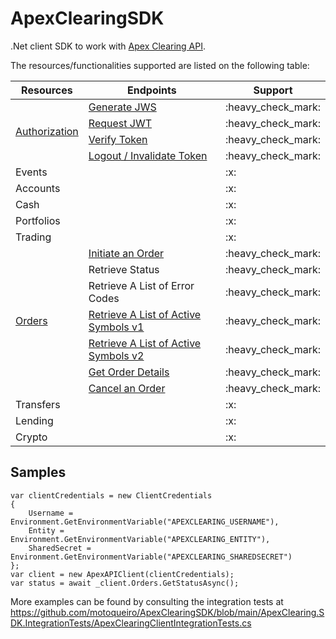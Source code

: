 # ApexClearingSDK
.Net client SDK to work with [Apex Clearing API](https://developer.apexclearing.com/apexclearing/reference/getting-started).

The resources/functionalities supported are listed on the following table:

<table>
    <thead>
        <tr>
            <th>Resources</th>
            <th>Endpoints</th>
            <th>Support</th>
        </tr>
    </thead>
    <tbody>
        <tr>
            <td rowspan=4>
                <a href="https://developer.apexclearing.com/apexclearing/reference/authorization-main" target="_blank">Authorization</a>
            </td>
            <td>
                <a href="https://developer.apexclearing.com/apexclearing/reference/authorization-main#generating-a-jws-from-client-credentials" target="_blank">Generate JWS</a>
            </td>
            <td>:heavy_check_mark:</td>
        </tr>
        <tr>
            <td>
                <a href="https://developer.apexclearing.com/apexclearing/reference/authorization-main#section-request-a-jwt-access-token" target="_blank">Request JWT</a>
            </td>
            <td>:heavy_check_mark:</td>
        </tr>
        <tr>
            <td>
                <a href="https://developer.apexclearing.com/apexclearing/reference/authorization-main#verify-a-token" target="_blank">Verify Token</a>
            </td>
            <td>:heavy_check_mark:</td>
        </tr>
        <tr>
            <td>
                <a href="https://developer.apexclearing.com/apexclearing/reference/authorization-main#logout--invalidate-a-token" target="_blank">Logout / Invalidate Token</a>
            </td>
            <td>:heavy_check_mark:</td>
        </tr>
        <tr>
            <td colspan=2>Events</td>
            <td>:x:</td>
        </tr>
        <tr>
            <td colspan=2>Accounts</td>
            <td>:x:</td>
        </tr>
        <tr>
            <td colspan=2>Cash</td>
            <td>:x:</td>
        </tr>
        <tr>
            <td colspan=2>Portfolios</td>
            <td>:x:</td>
        </tr>
        <tr>
            <td colspan=2>Trading</td>
            <td>:x:</td>
        </tr>
        <tr>
            <td rowspan=7>
                <a href="https://developer.apexclearing.com/apexclearing/reference/orders-main" target="_blank">Orders</a>
            </td>
            <td>
                <a href="https://developer.apexclearing.com/apexclearing/reference/orders-main#initiate-an-order" target="_blank">Initiate an Order</a>
            </td>
            <td>:heavy_check_mark:</td>
        </tr>
        <tr>
            <td>Retrieve Status</td>
            <td>:heavy_check_mark:</td>
        </tr>
        <tr>
            <td>Retrieve A List of Error Codes</td>
            <td>:heavy_check_mark:</td>
        </tr>
        <tr>
            <td>
                <a href="https://developer.apexclearing.com/apexclearing/reference/orders-main#retrieve-a-list-of-active-symbols-v1" target="_blank">Retrieve A List of Active Symbols v1</a>
            </td>
            <td>:heavy_check_mark:</td>
        </tr>
        <tr>
            <td>
                <a href="https://developer.apexclearing.com/apexclearing/reference/orders-main#retrieve-a-list-of-active-symbols-v2" target="_blank">Retrieve A List of Active Symbols v2</a>
            </td>
            <td>:heavy_check_mark:</td>
        </tr>
        <tr>
            <td>
                <a href="https://developer.apexclearing.com/apexclearing/reference/orders-main#get-order-details" target="_blank">Get Order Details</a>
            </td>
            <td>:heavy_check_mark:</td>
        </tr>
        <tr>
            <td>
                <a href="https://developer.apexclearing.com/apexclearing/reference/orders-main#cancel-an-order" target="_blank">Cancel an Order</a>
            </td>
            <td>:heavy_check_mark:</td>
        </tr>
        <tr>
            <td colspan=2>Transfers</td>
            <td>:x:</td>
        </tr>
        <tr>
            <td colspan=2>Lending</td>
            <td>:x:</td>
        </tr>
        <tr>
            <td colspan=2>Crypto</td>
            <td>:x:</td>
        </tr>
    </tbody>
</table>

## Samples

```
var clientCredentials = new ClientCredentials
{
    Username = Environment.GetEnvironmentVariable("APEXCLEARING_USERNAME"),
    Entity = Environment.GetEnvironmentVariable("APEXCLEARING_ENTITY"),
    SharedSecret = Environment.GetEnvironmentVariable("APEXCLEARING_SHAREDSECRET")
};
var client = new ApexAPIClient(clientCredentials);
var status = await _client.Orders.GetStatusAsync();
```

More examples can be found by consulting the integration tests at <https://github.com/motoqueiro/ApexClearingSDK/blob/main/ApexClearing.SDK.IntegrationTests/ApexClearingClientIntegrationTests.cs>